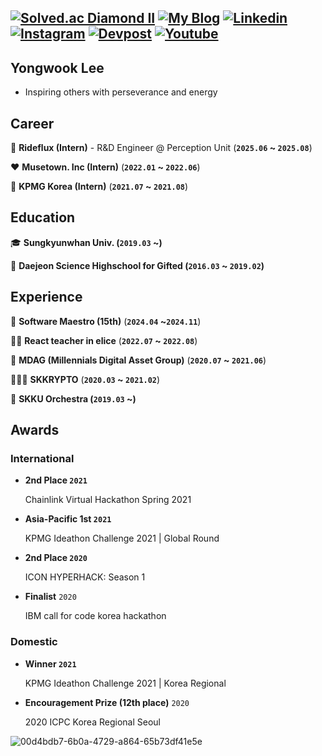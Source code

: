 [![Solved.ac Diamond II](http://mazassumnida.wtf/api/mini/generate_badge?boj=naxi)](https://solved.ac/profile/naxi)
[![My Blog](https://img.shields.io/badge/Blog-20C997?logo=Velog&logoColor=fff)](https://velog.io/@dnr6054)
[![Linkedin](https://img.shields.io/badge/LinkedIn-0A66C2?logo=LinkedIn&logoColor=fff)](https://www.linkedin.com/in/i4song/)
[![Instagram](https://img.shields.io/badge/Instagram-E4405F?logo=Instagram&logoColor=fff)](https://www.instagram.com/odo_orr/)
[![Devpost](https://img.shields.io/badge/Devpost-003E54?logo=Devpost&logoColor=fff)](https://devpost.com/yongwookLee)
[![Youtube](https://img.shields.io/badge/Youtube-FF0000?logo=Youtube&logoColor=fff)](https://www.youtube.com/@skkuorchestra)
---

## Yongwook Lee
- Inspiring others with perseverance and energy

## Career

💙 **Rideflux (Intern)** - R&D Engineer @ Perception Unit (**`2025.06` ~ `2025.08`**)

❤️ **Musetown. Inc (Intern)** (**`2022.01` ~ `2022.06`**)

🧡 **KPMG Korea (Intern)** (**`2021.07` ~ `2021.08`**)


## Education

🎓 **Sungkyunwhan Univ. (`2019.03` ~)**

🏫 **Daejeon Science Highschool for Gifted (`2016.03` ~ `2019.02`)**

## Experience

🤖 **Software Maestro (15th)** (**`2024.04` ~`2024.11`**)

👨‍🏫 **React teacher in elice** (**`2022.07` ~ `2022.08`**)

💎 **MDAG (Millennials Digital Asset Group)** (**`2020.07` ~ `2021.06`**)

🧑‍🤝‍🧑 **SKKRYPTO** (**`2020.03` ~ `2021.02`**)

🎻 **SKKU Orchestra (`2019.03` ~)**

## Awards

### International

- **2nd Place `2021`**
    
    Chainlink Virtual Hackathon Spring 2021
    
- **Asia-Pacific 1st `2021`**
    
    KPMG Ideathon Challenge 2021 | Global Round
    
- **2nd Place `2020`**
    
    ICON HYPERHACK: Season 1
    
- **Finalist** `2020`
    
    IBM call for code korea hackathon
    

### Domestic

- **Winner `2021`**
    
    KPMG Ideathon Challenge 2021 | Korea Regional

- **Encouragement Prize (12th place)** `2020`
    
    2020 ICPC Korea Regional Seoul



![00d4bdb7-6b0a-4729-a864-65b73df41e5e](https://github.com/user-attachments/assets/dac42dce-ab33-4209-be2f-b7785e4ea72d)












